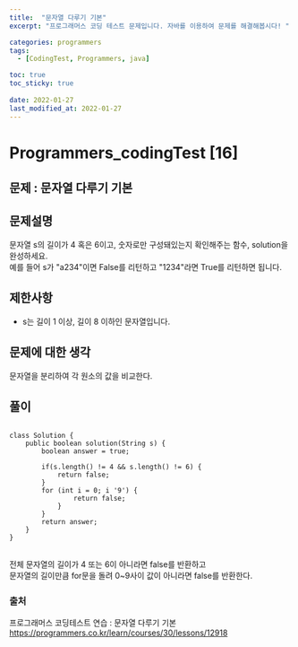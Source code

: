 ```yaml
---
title:  "문자열 다루기 기본"
excerpt: "프로그래머스 코딩 테스트 문제입니다. 자바를 이용하여 문제를 해결해봅시다! "

categories: programmers
tags:
  - [CodingTest, Programmers, java]

toc: true
toc_sticky: true
 
date: 2022-01-27
last_modified_at: 2022-01-27
---
```

# Programmers_codingTest [16]

## 문제 : 문자열 다루기 기본

## 문제설명  
문자열 s의 길이가 4 혹은 6이고, 숫자로만 구성돼있는지 확인해주는 함수, solution을 완성하세요.  
예를 들어 s가 "a234"이면 False를 리턴하고 "1234"라면 True를 리턴하면 됩니다.  


## 제한사항
- s는 길이 1 이상, 길이 8 이하인 문자열입니다.  
 

## 문제에 대한 생각
문자열을 분리하여 각 원소의 값을 비교한다. 

## 풀이
<pre>
<code>
class Solution {
    public boolean solution(String s) {
        boolean answer = true;
        
        if(s.length() != 4 && s.length() != 6) {
            return false;
        }
        for (int i = 0; i<s.length(); i++) {
            if(s.charAt(i) < '0' || s.charAt(i) > '9') {
                return false;
            }
        }
        return answer;
    }
}
</code>
</pre>

전체 문자열의 길이가 4 또는 6이 아니라면 false를 반환하고  
문자열의 길이만큼 for문을 돌려 0~9사이 값이 아니라면 false를 반환한다.    

### 출처

프로그래머스 코딩테스트 연습 : 문자열 다루기 기본  
https://programmers.co.kr/learn/courses/30/lessons/12918